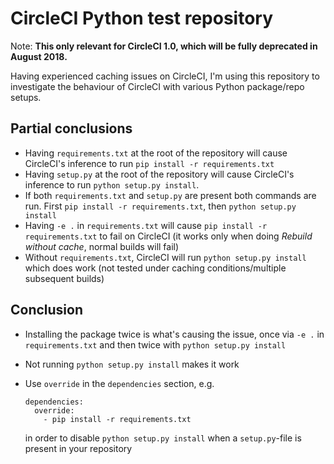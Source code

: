 CircleCI Python test repository
===============================
Note: **This only relevant for CircleCI 1.0, which will be fully deprecated
      in August 2018.**

Having experienced caching issues on CircleCI, I'm using this repository to
investigate the behaviour of CircleCI with various Python package/repo setups.

Partial conclusions
-------------------
* Having `requirements.txt` at the root of the repository will cause CircleCI's
  inference to run `pip install -r requirements.txt`
* Having `setup.py` at the root of the repository will cause CircleCI's
  inference to run `python setup.py install`.
* If both `requirements.txt` and `setup.py` are present both commands are run.
  First `pip install -r requirements.txt`, then `python setup.py install`
* Having `-e .` in `requirements.txt` will cause
  `pip install -r requirements.txt` to fail on CircleCI
  (it works only when doing _Rebuild without cache_, normal builds will fail)
* Without `requirements.txt`, CircleCI will run `python setup.py install` which
  does work (not tested under caching conditions/multiple subsequent builds)

Conclusion
----------
* Installing the package twice is what's causing the issue, once via `-e .`
  in `requirements.txt` and then twice with `python setup.py install`
* Not running `python setup.py install` makes it work
* Use `override` in the `dependencies` section, e.g.

  ```
  dependencies:
    override:
      - pip install -r requirements.txt
  ```

  in order to disable `python setup.py install` when a `setup.py`-file is present
  in your repository